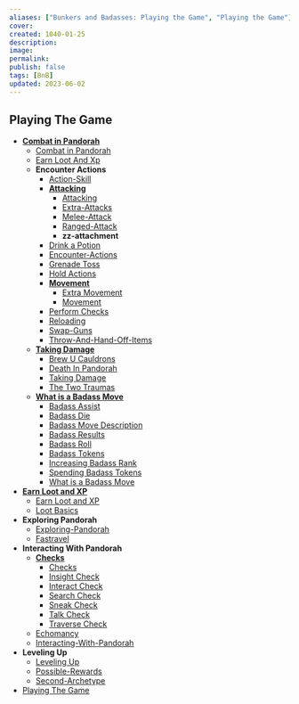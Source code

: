 ```yaml
---
aliases: ["Bunkers and Badasses: Playing the Game", "Playing the Game"]
cover: 
created: 1040-01-25
description: 
image: 
permalink: 
publish: false
tags: [BnB]
updated: 2023-06-02
---
```


## Playing The Game

- **[Combat in Pandorah](Github/Bunkers%20and%20Badasses/Sourcebook/Playing%20The%20Game/Combat%20in%20Pandorah/Combat%20in%20Pandorah.md)**
	- [Combat in Pandorah](Github/Bunkers%20and%20Badasses/Sourcebook/Playing%20The%20Game/Combat%20in%20Pandorah/Combat%20in%20Pandorah.md)
	- [Earn Loot And Xp](Github/Bunkers%20and%20Badasses/Sourcebook/Playing%20The%20Game/Combat%20in%20Pandorah/Earn%20Loot%20And%20Xp.md)
	- **Encounter Actions**
		- [Action-Skill](Github/Bunkers%20and%20Badasses/Sourcebook/Playing%20The%20Game/Combat%20in%20Pandorah/Encounter%20Actions/Action-Skill.md)
		- **[Attacking](Github/Bunkers%20and%20Badasses/Sourcebook/Playing%20The%20Game/Combat%20in%20Pandorah/Encounter%20Actions/Attacking/Attacking.md)**
			- [Attacking](Github/Bunkers%20and%20Badasses/Sourcebook/Playing%20The%20Game/Combat%20in%20Pandorah/Encounter%20Actions/Attacking/Attacking.md)
			- [Extra-Attacks](Github/Bunkers%20and%20Badasses/Sourcebook/Playing%20The%20Game/Combat%20in%20Pandorah/Encounter%20Actions/Attacking/Extra-Attacks.md)
			- [Melee-Attack](Github/Bunkers%20and%20Badasses/Sourcebook/Playing%20The%20Game/Combat%20in%20Pandorah/Encounter%20Actions/Attacking/Melee-Attack.md)
			- [Ranged-Attack](Github/Bunkers%20and%20Badasses/Sourcebook/Playing%20The%20Game/Combat%20in%20Pandorah/Encounter%20Actions/Attacking/Ranged-Attack.md)
			- **zz-attachment**
		- [Drink a Potion](Github/Bunkers%20and%20Badasses/Sourcebook/Playing%20The%20Game/Combat%20in%20Pandorah/Encounter%20Actions/Drink%20a%20Potion.md)
		- [Encounter-Actions](Github/Bunkers%20and%20Badasses/Sourcebook/Playing%20The%20Game/Combat%20in%20Pandorah/Encounter%20Actions/Encounter-Actions.md)
		- [Grenade Toss](Github/Bunkers%20and%20Badasses/Sourcebook/Playing%20The%20Game/Combat%20in%20Pandorah/Encounter%20Actions/Grenade%20Toss.md)
		- [Hold Actions](Github/Bunkers%20and%20Badasses/Sourcebook/Playing%20The%20Game/Combat%20in%20Pandorah/Encounter%20Actions/Hold%20Actions.md)
		- **[Movement](Github/Bunkers%20and%20Badasses/Sourcebook/Playing%20The%20Game/Combat%20in%20Pandorah/Encounter%20Actions/Movement/Movement.md)**
			- [Extra Movement](Github/Bunkers%20and%20Badasses/Sourcebook/Playing%20The%20Game/Combat%20in%20Pandorah/Encounter%20Actions/Movement/Extra%20Movement.md)
			- [Movement](Github/Bunkers%20and%20Badasses/Sourcebook/Playing%20The%20Game/Combat%20in%20Pandorah/Encounter%20Actions/Movement/Movement.md)
		- [Perform Checks](Github/Bunkers%20and%20Badasses/Sourcebook/Playing%20The%20Game/Combat%20in%20Pandorah/Encounter%20Actions/Perform%20Checks.md)
		- [Reloading](Github/Bunkers%20and%20Badasses/Sourcebook/Playing%20The%20Game/Combat%20in%20Pandorah/Encounter%20Actions/Reloading.md)
		- [Swap-Guns](Github/Bunkers%20and%20Badasses/Sourcebook/Playing%20The%20Game/Combat%20in%20Pandorah/Encounter%20Actions/Swap-Guns.md)
		- [Throw-And-Hand-Off-Items](Github/Bunkers%20and%20Badasses/Sourcebook/Playing%20The%20Game/Combat%20in%20Pandorah/Encounter%20Actions/Throw-And-Hand-Off-Items.md)
	- **[Taking Damage](Github/Bunkers%20and%20Badasses/Sourcebook/Playing%20The%20Game/Combat%20in%20Pandorah/Taking%20Damage/Taking%20Damage.md)**
		- [Brew U Cauldrons](Github/Bunkers%20and%20Badasses/Sourcebook/Playing%20The%20Game/Combat%20in%20Pandorah/Taking%20Damage/Brew%20U%20Cauldrons.md)
		- [Death In Pandorah](Github/Bunkers%20and%20Badasses/Sourcebook/Playing%20The%20Game/Combat%20in%20Pandorah/Taking%20Damage/Death%20In%20Pandorah.md)
		- [Taking Damage](Github/Bunkers%20and%20Badasses/Sourcebook/Playing%20The%20Game/Combat%20in%20Pandorah/Taking%20Damage/Taking%20Damage.md)
		- [The Two Traumas](Github/Bunkers%20and%20Badasses/Sourcebook/Playing%20The%20Game/Combat%20in%20Pandorah/Taking%20Damage/The%20Two%20Traumas.md)
	- **[What is a Badass Move](Github/Bunkers%20and%20Badasses/Sourcebook/Playing%20The%20Game/Combat%20in%20Pandorah/What%20is%20a%20Badass%20Move/What%20is%20a%20Badass%20Move.md)**
		- [Badass Assist](Github/Bunkers%20and%20Badasses/Sourcebook/Playing%20The%20Game/Combat%20in%20Pandorah/What%20is%20a%20Badass%20Move/Badass%20Assist.md)
		- [Badass Die](Github/Bunkers%20and%20Badasses/Sourcebook/Playing%20The%20Game/Combat%20in%20Pandorah/What%20is%20a%20Badass%20Move/Badass%20Die.md)
		- [Badass Move Description](Github/Bunkers%20and%20Badasses/Sourcebook/Playing%20The%20Game/Combat%20in%20Pandorah/What%20is%20a%20Badass%20Move/Badass%20Move%20Description.md)
		- [Badass Results](Github/Bunkers%20and%20Badasses/Sourcebook/Playing%20The%20Game/Combat%20in%20Pandorah/What%20is%20a%20Badass%20Move/Badass%20Results.md)
		- [Badass Roll](Github/Bunkers%20and%20Badasses/Sourcebook/Playing%20The%20Game/Combat%20in%20Pandorah/What%20is%20a%20Badass%20Move/Badass%20Roll.md)
		- [Badass Tokens](Github/Bunkers%20and%20Badasses/Sourcebook/Playing%20The%20Game/Combat%20in%20Pandorah/What%20is%20a%20Badass%20Move/Badass%20Tokens.md)
		- [Increasing Badass Rank](Github/Bunkers%20and%20Badasses/Sourcebook/Playing%20The%20Game/Combat%20in%20Pandorah/What%20is%20a%20Badass%20Move/Increasing%20Badass%20Rank.md)
		- [Spending Badass Tokens](Github/Bunkers%20and%20Badasses/Sourcebook/Playing%20The%20Game/Combat%20in%20Pandorah/What%20is%20a%20Badass%20Move/Spending%20Badass%20Tokens.md)
		- [What is a Badass Move](Github/Bunkers%20and%20Badasses/Sourcebook/Playing%20The%20Game/Combat%20in%20Pandorah/What%20is%20a%20Badass%20Move/What%20is%20a%20Badass%20Move.md)
- **[Earn Loot and XP](Github/Bunkers%20and%20Badasses/Sourcebook/Playing%20The%20Game/Earn%20Loot%20and%20XP/Earn%20Loot%20and%20XP.md)**
	- [Earn Loot and XP](Github/Bunkers%20and%20Badasses/Sourcebook/Playing%20The%20Game/Earn%20Loot%20and%20XP/Earn%20Loot%20and%20XP.md)
	- [Loot Basics](Github/Bunkers%20and%20Badasses/Sourcebook/Playing%20The%20Game/Earn%20Loot%20and%20XP/Loot%20Basics.md)
- **Exploring Pandorah**
	- [Exploring-Pandorah](Github/Bunkers%20and%20Badasses/Sourcebook/Playing%20The%20Game/Exploring%20Pandorah/Exploring-Pandorah.md)
	- [Fastravel](Github/Bunkers%20and%20Badasses/Sourcebook/Playing%20The%20Game/Exploring%20Pandorah/Fastravel.md)
- **Interacting With Pandorah**
	- **[Checks](Bunkers%20and%20Badasses/Sourcebook/Playing%20The%20Game/Interacting%20With%20Pandorah/Bnb-Checks/Checks.md)**
		- [Checks](Bunkers%20and%20Badasses/Sourcebook/Playing%20The%20Game/Interacting%20With%20Pandorah/Bnb-Checks/Checks.md)
		- [Insight Check](./Interacting%20With%20Pandorah/Bnb-Checks/Insight%20Check.md)
		- [Interact Check](./Interacting%20With%20Pandorah/Bnb-Checks/Interact%20Check.md)
		- [Search Check](./Interacting%20With%20Pandorah/Bnb-Checks/Search%20Check.md)
		- [Sneak Check](./Interacting%20With%20Pandorah/Bnb-Checks/Sneak%20Check.md)
		- [Talk Check](./Interacting%20With%20Pandorah/Bnb-Checks/Talk%20Check.md)
		- [Traverse Check](./Interacting%20With%20Pandorah/Bnb-Checks/Traverse%20Check.md)
	- [Echomancy](Github/Bunkers%20and%20Badasses/Sourcebook/Playing%20The%20Game/Interacting%20With%20Pandorah/Echomancy.md)
	- [Interacting-With-Pandorah](Github/Bunkers%20and%20Badasses/Sourcebook/Playing%20The%20Game/Interacting%20With%20Pandorah/Interacting-With-Pandorah.md)
- **Leveling Up**
	- [Leveling Up](Github/Bunkers%20and%20Badasses/Sourcebook/Playing%20The%20Game/Leveling%20Up/Leveling%20Up.md)
	- [Possible-Rewards](Github/Bunkers%20and%20Badasses/Sourcebook/Playing%20The%20Game/Leveling%20Up/Possible-Rewards.md)
	- [Second-Archetype](Github/Bunkers%20and%20Badasses/Sourcebook/Playing%20The%20Game/Leveling%20Up/Second-Archetype.md)
- [Playing The Game](Github/Bunkers%20and%20Badasses/Sourcebook/Playing%20The%20Game/Playing%20The%20Game.md)